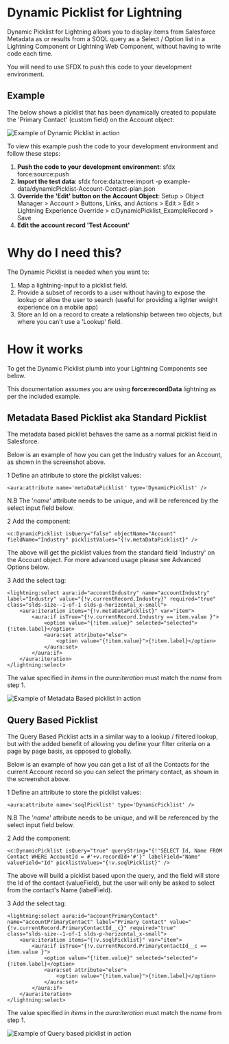 # Dynamic Picklist for Lightning

Dynamic Picklist for Lightning allows you to display items from Salesforce Metadata as or results from a SOQL query as a Select / Option list in a Lightning Component or Lightning Web Component, without having to write code each time.

You will need to use SFDX to push this code to your development environment.

## Example
The below shows a picklist that has been dynamically created to populate the 'Primary Contact' (custom field) on the Account object:

![Example of Dynamic Picklist in action](https://raw.githubusercontent.com/flashheartthe4th/dynamicPicklistLightning/alpha/img/example-dynamic-picklist.png)

To view this example push the code to your development environment and follow these steps:

 1. **Push the code to your development environment**: sfdx force:source:push
 2. **Import the test data**: sfdx force:data:tree:import -p example-data/dynamicPicklist-Account-Contact-plan.json
 3. **Override the 'Edit' button on the Account Object**: Setup > Object Manager > Account > Buttons, Links, and Actions > Edit > Edit > Lightning Experience Override	> c:DynamicPicklist_ExampleRecord > Save
 4. **Edit the account record 'Test Account'**

# Why do I need this?

The Dynamic Picklist is needed when you want to: 
1. Map a lightning-input to a picklist field.
2. Provide a subset of records to a user without having to expose the lookup or allow the user to search (useful for providing a lighter weight experience on a mobile app)
3. Store an Id on a record to create a relationship between two objects, but where you can't use a 'Lookup' field. 

# How it works
To get the Dynamic Picklist plumb into your Lightning Components see below.

This documentation assumes you are using **force:recordData** lightning as per the included example.

## Metadata Based Picklist aka Standard Picklist

The metadata based picklist behaves the same as a normal picklist field in Salesforce.

Below is an example of how you can get the Industry values for an Account, as shown in the screenshot above.

1 Define an attribute to store the picklist values:

    <aura:attribute name='metaDataPicklist' type='DynamicPicklist' />
N.B The '*name*' attribute needs to be unique, and will be referenced by the select input field below.

2 Add the component:

    <c:DynamicPicklist isQuery="false" objectName="Account" fieldName="Industry" picklistValues="{!v.metaDataPicklist}" />

The above will get the picklist values from the standard field 'Industry' on the Account object. For more advanced usage please see Advanced Options below.

3 Add the select tag:

    <lightning:select aura:id="accountIndustry" name="accountIndustry" label="Industry" value="{!v.currentRecord.Industry}" required="true"
    class="slds-size--1-of-1 slds-p-horizontal_x-small">
	    <aura:iteration items="{!v.metaDataPicklist}" var="item">
		    <aura:if isTrue="{!v.currentRecord.Industry == item.value }">
			    <option value="{!item.value}" selected="selected">{!item.label}</option>
			    <aura:set attribute="else">
				    <option value="{!item.value}">{!item.label}</option>
			    </aura:set>
		    </aura:if>
	    </aura:iteration>
    </lightning:select>

The value specified in *items* in the *aura:iteration* must match the *name* from step 1.

![Example of Metadata Based picklist in action](https://raw.githubusercontent.com/flashheartthe4th/dynamicPicklistLightning/alpha/img/example-industry-picklist.png)

## Query Based Picklist

The Query Based Picklist acts in a similar way to a lookup / filtered lookup, but with the added benefit of allowing you define your filter criteria on a page by page basis, as opposed to globally.

Below is an example of how you can get a list of all the Contacts for the current Account record so you can select the primary contact, as shown in the screenshot above.

1 Define an attribute to store the picklist values:

    <aura:attribute name='soqlPicklist' type='DynamicPicklist' />
    
N.B The '*name*' attribute needs to be unique, and will be referenced by the select input field below.

2 Add the component:

    <c:DynamicPicklist isQuery="true" queryString="{!'SELECT Id, Name FROM Contact WHERE AccountId = #'+v.recordId+'#'}" labelField="Name" valueField="Id" picklistValues="{!v.soqlPicklist}" />

The above will build a picklist based upon the query, and the field will store the Id of the contact (valueField), but the user will only be asked to select from the contact's Name (labelField).

3 Add the select tag:

    <lightning:select aura:id="accountPrimaryContact" name="accountPrimaryContact" label="Primary Contact" value="{!v.currentRecord.PrimaryContactId__c}" required="true"
    class="slds-size--1-of-1 slds-p-horizontal_x-small">
	    <aura:iteration items="{!v.soqlPicklist}" var="item">
		    <aura:if isTrue="{!v.currentRecord.PrimaryContactId__c == item.value }">
			    <option value="{!item.value}" selected="selected">{!item.label}</option>
			    <aura:set attribute="else">
				    <option value="{!item.value}">{!item.label}</option>
			    </aura:set>
		    </aura:if>
	    </aura:iteration>
    </lightning:select>

The value specified in *items* in the *aura:iteration* must match the *name* from step 1.

![Example of Query based picklist in action](https://raw.githubusercontent.com/flashheartthe4th/dynamicPicklistLightning/alpha/img/example-dynamic-picklist.png)